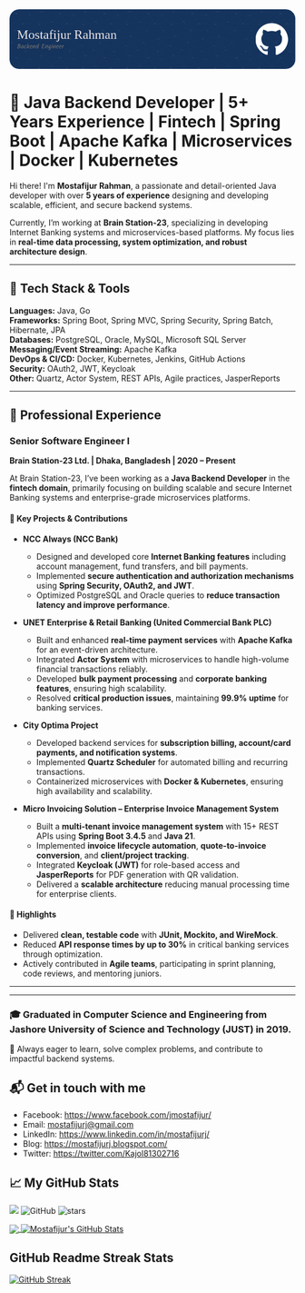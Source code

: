 
<img src="me.png">
<br>

# 🚀 Java Backend Developer | 5+ Years Experience | Fintech | Spring Boot | Apache Kafka | Microservices | Docker | Kubernetes

Hi there! I'm **Mostafijur Rahman**, a passionate and detail-oriented Java developer with over **5 years of experience** designing and developing scalable, efficient, and secure backend systems.

Currently, I’m working at **Brain Station-23**, specializing in developing Internet Banking systems and microservices-based platforms. My focus lies in **real-time data processing, system optimization, and robust architecture design**.

---

## 🔧 Tech Stack & Tools

**Languages:** Java, Go  
**Frameworks:** Spring Boot, Spring MVC, Spring Security, Spring Batch, Hibernate, JPA  
**Databases:** PostgreSQL, Oracle, MySQL, Microsoft SQL Server  
**Messaging/Event Streaming:** Apache Kafka  
**DevOps & CI/CD:** Docker, Kubernetes, Jenkins, GitHub Actions  
**Security:** OAuth2, JWT, Keycloak  
**Other:** Quartz, Actor System, REST APIs, Agile practices, JasperReports  

---

## 💼 Professional Experience

### **Senior Software Engineer I**  
**Brain Station-23 Ltd. | Dhaka, Bangladesh | 2020 – Present**

At Brain Station-23, I’ve been working as a **Java Backend Developer** in the **fintech domain**, primarily focusing on building scalable and secure Internet Banking systems and enterprise-grade microservices platforms.  

#### 🔹 Key Projects & Contributions  

- **NCC Always (NCC Bank)**  
  - Designed and developed core **Internet Banking features** including account management, fund transfers, and bill payments.  
  - Implemented **secure authentication and authorization mechanisms** using **Spring Security, OAuth2, and JWT**.  
  - Optimized PostgreSQL and Oracle queries to **reduce transaction latency and improve performance**.  

- **UNET Enterprise & Retail Banking (United Commercial Bank PLC)**  
  - Built and enhanced **real-time payment services** with **Apache Kafka** for an event-driven architecture.  
  - Integrated **Actor System** with microservices to handle high-volume financial transactions reliably.  
  - Developed **bulk payment processing** and **corporate banking features**, ensuring high scalability.  
  - Resolved **critical production issues**, maintaining **99.9% uptime** for banking services.  

- **City Optima Project**  
  - Developed backend services for **subscription billing, account/card payments, and notification systems**.  
  - Implemented **Quartz Scheduler** for automated billing and recurring transactions.  
  - Containerized microservices with **Docker & Kubernetes**, ensuring high availability and scalability.  

- **Micro Invoicing Solution – Enterprise Invoice Management System**  
  - Built a **multi-tenant invoice management system** with 15+ REST APIs using **Spring Boot 3.4.5** and **Java 21**.  
  - Implemented **invoice lifecycle automation**, **quote-to-invoice conversion**, and **client/project tracking**.  
  - Integrated **Keycloak (JWT)** for role-based access and **JasperReports** for PDF generation with QR validation.  
  - Delivered a **scalable architecture** reducing manual processing time for enterprise clients.  

#### 🔹 Highlights  
- Delivered **clean, testable code** with **JUnit, Mockito, and WireMock**.  
- Reduced **API response times by up to 30%** in critical banking services through optimization.  
- Actively contributed in **Agile teams**, participating in sprint planning, code reviews, and mentoring juniors.  

--- 

---

### 🎓 Graduated in Computer Science and Engineering from Jashore University of Science and Technology (JUST) in 2019.

🧠 Always eager to learn, solve complex problems, and contribute to impactful backend systems.


## 📬 Get in touch with me
- Facebook: https://www.facebook.com/jmostafijur/
- Email: mostafijurj@gmail.com
- LinkedIn: https://www.linkedin.com/in/mostafijurj/
- Blog: https://mostafijurj.blogspot.com/
- Twitter: https://twitter.com/Kajol81302716

## &#x1f4c8; My GitHub Stats

![](https://komarev.com/ghpvc/?username=mostafijurj&color=blue)
<img alt="GitHub" src="https://img.shields.io/badge/dynamic/json?logo=github&label=GitHub+Followers&labelColor=282c34&color=181717&query=%24.data.totalSubs&url=https%3A%2F%2Fapi.spencerwoo.com%2Fsubstats%2F%3Fsource%3Dgithub%26queryKey%3Dmostafijurj&longCache=true"/>
<img src="https://img.shields.io/github/stars/mostafijurj?label=Stars" alt="stars">

<a href="https://github.com/mostafijurj/mostafijurj">
  <img align="center" src="https://github-readme-stats.vercel.app/api/top-langs/?username=mostafijurj&java,html&title_color=ffffff&text_color=c9cacc&icon_color=2bbc8a&bg_color=1d1f21" />
</a>

<a href="https://github.com/mostafijurj/mostafijurj">
  <img align="center" src="https://github-readme-stats.vercel.app/api?username=mostafijurj&show_icons=true&line_height=27&count_private=true&title_color=ffffff&text_color=c9cacc&icon_color=2bbc8a&bg_color=1d1f21" alt="Mostafijur's GitHub Stats" />
</a>

## GitHub Readme Streak Stats

[![GitHub Streak](https://streak-stats.demolab.com?user=MostafijurJ&theme=radical&border_radius=6&date_format=M%20j%5B%2C%20Y%5D&ring=EB5454)](https://git.io/streak-stats)


